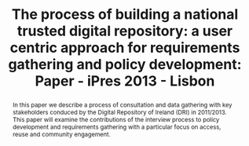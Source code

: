 ---
abstract: In this paper we describe a process of consultation and data gathering with
  key stakeholders conduced by the Digital Repository of Ireland (DRI) in 2011/2013.
  This paper will examine the contributions of the interview process to policy development
  and requirements gathering with a particular focus on access, reuse and community
  engagement.
creators:
- O'Carroll, Aileen
- Webb, Sharon
date: null
document_url: https://services.phaidra.univie.ac.at/api/object/o:378090/download
grand_parent: iPRES
institutions: []
keywords:
- 'case studies and best practices: processes'
- metadata
- systems
- infrastructure
- community
- policy
- requirements
- lisbon
landing_page_url: https://phaidra.univie.ac.at/o:378090
language: eng
layout: publication
license: CC BY-SA 2.0 AT
notes_url: null
parent: iPRES 2013
presentation_url: null
size: 448575
source_name: iPRES
title: 'The process of building a national trusted digital repository: a user centric
  approach for requirements gathering and policy development: Paper - iPres 2013 -
  Lisbon'
type: paper
year: 2013
---